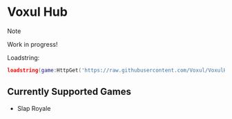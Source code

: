# Voxul Hub
> [!NOTE]
> Work in progress!

Loadstring:
```lua
loadstring(game:HttpGet('https://raw.githubusercontent.com/Voxul/VoxulHub/main/loader.lua'))()
```

## Currently Supported Games
- Slap Royale

